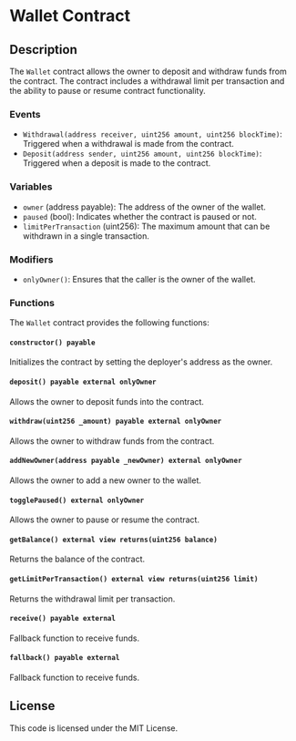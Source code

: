 # Wallet Contract

## Description

The `Wallet` contract allows the owner to deposit and withdraw funds from the contract. The contract includes a withdrawal limit per transaction and the ability to pause or resume contract functionality.

### Events

- `Withdrawal(address receiver, uint256 amount, uint256 blockTime)`: Triggered when a withdrawal is made from the contract.
- `Deposit(address sender, uint256 amount, uint256 blockTime)`: Triggered when a deposit is made to the contract.

### Variables

- `owner` (address payable): The address of the owner of the wallet.
- `paused` (bool): Indicates whether the contract is paused or not.
- `limitPerTransaction` (uint256): The maximum amount that can be withdrawn in a single transaction.

### Modifiers

- `onlyOwner()`: Ensures that the caller is the owner of the wallet.

### Functions

The `Wallet` contract provides the following functions:

#### `constructor() payable`

Initializes the contract by setting the deployer's address as the owner.

#### `deposit() payable external onlyOwner`

Allows the owner to deposit funds into the contract.

#### `withdraw(uint256 _amount) payable external onlyOwner`

Allows the owner to withdraw funds from the contract.

#### `addNewOwner(address payable _newOwner) external onlyOwner`

Allows the owner to add a new owner to the wallet.

#### `togglePaused() external onlyOwner`

Allows the owner to pause or resume the contract.

#### `getBalance() external view returns(uint256 balance)`

Returns the balance of the contract.

#### `getLimitPerTransaction() external view returns(uint256 limit)`

Returns the withdrawal limit per transaction.

#### `receive() payable external`

Fallback function to receive funds.

#### `fallback() payable external`

Fallback function to receive funds.

## License

This code is licensed under the MIT License.
